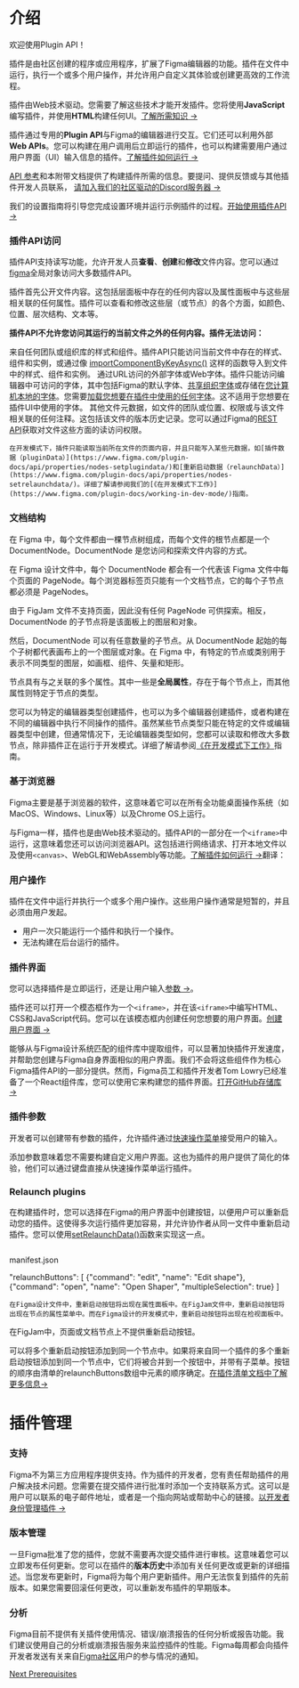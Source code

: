 # 介绍

欢迎使用Plugin API！

插件是由社区创建的程序或应用程序，扩展了Figma编辑器的功能。插件在文件中运行，执行一个或多个用户操作，并允许用户自定义其体验或创建更高效的工作流程。

插件由Web技术驱动。您需要了解这些技术才能开发插件。您将使用**JavaScript**编写插件，并使用**HTML**构建任何UI。[了解所需知识 →](./prerequisites.md)

插件通过专用的**Plugin API**与Figma的编辑器进行交互。它们还可以利用外部**Web APIs**。您可以构建在用户调用后立即运行的插件，也可以构建需要用户通过用户界面（UI）输入信息的插件。[了解插件如何运行 →](https://www.figma.com/plugin-docs/how-plugins-run/)

[API 参考](./api-ref.md)和本附带文档提供了构建插件所需的信息。要提问、提供反馈或与其他插件开发人员联系，
[请加入我们的社区驱动的Discord服务器 →](https://discord.gg/xzQhe2Vcvx)

我们的设置指南将引导您完成设置环境并运行示例插件的过程。[开始使用插件API →](https://www.figma.com/plugin-docs/plugin-quickstart-guide/)

### 插件API访问

插件API支持读写功能，允许开发人员**查看**、**创建**和**修改**文件内容。您可以通过[figma](https://www.figma.com/plugin-docs/api/figma/)全局对象访问大多数插件API。

插件首先公开文件内容。这包括层面板中存在的任何内容以及属性面板中与这些层相关联的任何属性。插件可以查看和修改这些层（或节点）的各个方面，如颜色、位置、层次结构、文本等。

**插件API不允许您访问其运行的当前文件之外的任何内容。插件无法访问：**

来自任何团队或组织库的样式和组件。插件API只能访问当前文件中存在的样式、组件和实例，或通过像 [importComponentByKeyAsync()](https://www.figma.com/plugin-docs/api/figma/#importcomponentbykeyasync) 这样的函数导入到文件中的样式、组件和实例。
通过URL访问的外部字体或Web字体。插件只能访问编辑器中可访问的字体，其中包括Figma的默认字体、[共享组织字体](https://help.figma.com/hc/en-us/articles/360039956774)或存储在[您计算机本地的字体](https://help.figma.com/hc/en-us/articles/360039956894)。您需要[加载您想要在插件中使用的任何字体](https://www.figma.com/plugin-docs/api/properties/figma-loadfontasync/)。这不适用于您想要在插件UI中使用的字体。
其他文件元数据，如文件的团队或位置、权限或与该文件相关联的任何注释。这包括该文件的版本历史记录。您可以通过Figma的[REST API](https://www.figma.com/developers/api#intro)获取对文件这些方面的读访问权限。

`在开发模式下，插件只能读取当前所在文件的页面内容，并且只能写入某些元数据，如[插件数据（pluginData）](https://www.figma.com/plugin-docs/api/properties/nodes-setplugindata/)和[重新启动数据（relaunchData）](https://www.figma.com/plugin-docs/api/properties/nodes-setrelaunchdata/)。详细了解请参阅我们的[《在开发模式下工作》](https://www.figma.com/plugin-docs/working-in-dev-mode/)指南。  `

### 文档结构

在 Figma 中，每个文件都由一棵节点树组成，而每个文件的根节点都是一个 DocumentNode。DocumentNode 是您访问和探索文件内容的方式。

在 Figma 设计文件中，每个 DocumentNode 都会有一个代表该 Figma 文件中每个页面的 PageNode。每个浏览器标签页只能有一个文档节点，它的每个子节点都必须是 PageNodes。

由于 FigJam 文件不支持页面，因此没有任何 PageNode 可供探索。相反，DocumentNode 的子节点将是该面板上的图层和对象。

然后，DocumentNode 可以有任意数量的子节点。从 DocumentNode 起始的每个子树都代表画布上的一个图层或对象。在 Figma 中，有特定的节点或类别用于表示不同类型的图层，如画框、组件、矢量和矩形。

节点具有与之关联的多个属性。其中一些是**全局属性**，存在于每个节点上，而其他属性则特定于节点的类型。

您可以为特定的编辑器类型创建插件，也可以为多个编辑器创建插件，或者构建在不同的编辑器中执行不同操作的插件。虽然某些节点类型只能在特定的文件或编辑器类型中创建，但通常情况下，无论编辑器类型如何，您都可以读取和修改大多数节点，除非插件正在运行于开发模式。详细了解请参阅[《在开发模式下工作》](https://www.figma.com/plugin-docs/working-in-dev-mode/)指南。

### 基于浏览器

Figma主要是基于浏览器的软件，这意味着它可以在所有全功能桌面操作系统（如MacOS、Windows、Linux等）以及Chrome OS上运行。

与Figma一样，插件也是由Web技术驱动的。插件API的一部分在一个`<iframe>`中运行，这意味着您还可以访问浏览器API。这包括进行网络请求、打开本地文件以及使用`<canvas>`、WebGL和WebAssembly等功能。[了解插件如何运行 →](https://www.figma.com/plugin-docs/how-plugins-run/)翻译：

### 用户操作

插件在文件中运行并执行一个或多个用户操作。这些用户操作通常是短暂的，并且必须由用户发起。

- 用户一次只能运行一个插件和执行一个操作。
- 无法构建在后台运行的插件。

### 插件界面

您可以选择插件是立即运行，还是让用户输入[参数 →](./accepting_parameters_as_input.md)。

插件还可以打开一个模态框作为一个`<iframe>`，并在该`<iframe>`中编写HTML、CSS和JavaScript代码。您可以在该模态框内创建任何您想要的用户界面。[创建用户界面 →](./creating_a_user_interface.md)

能够从与Figma设计系统匹配的组件库中提取组件，可以显著加快插件开发速度，并帮助您创建与Figma自身界面相似的用户界面。我们不会将这些组件作为核心Figma插件API的一部分提供。然而，Figma员工和插件开发者Tom Lowry已经准备了一个React组件库，您可以使用它来构建您的插件界面。[打开GitHub存储库 →](https://github.com/thomas-lowry/figma-plugins-on-github)

### 插件参数

开发者可以创建带有参数的插件，允许插件通过[快速操作菜单](https://help.figma.com/hc/en-us/articles/360040328653-Use-shortcuts-and-quick-actions#:~:text=To%20access%20the%20quick%20actions,Control%20%2B%20%2F%20or%20Control%20%2B%20P)接受用户的输入。

添加参数意味着您不需要构建自定义用户界面。这也为插件的用户提供了简化的体验，他们可以通过键盘直接从快速操作菜单运行插件。

### Relaunch plugins

在构建插件时，您可以选择在Figma的用户界面中创建按钮，以便用户可以重新启动您的插件。这使得多次运行插件更加容易，并允许协作者从同一文件中重新启动插件。您可以使用[setRelaunchData()](https://www.figma.com/plugin-docs/api/properties/nodes-setrelaunchdata/)函数来实现这一点。

```

```

manifest.json

"relaunchButtons": [
{"command": "edit", "name": "Edit shape"},
{"command": "open", "name": "Open Shaper", "multipleSelection": true}
]

```
在Figma设计文件中，重新启动按钮将出现在属性面板中。在FigJam文件中，重新启动按钮将出现在节点的属性菜单中。而在Figma设计的开发模式中，重新启动按钮将出现在检视面板中。
```

在FigJam中，页面或文档节点上不提供重新启动按钮。

可以将多个重新启动按钮添加到同一个节点中。如果将来自同一个插件的多个重新启动按钮添加到同一个节点中，它们将被合并到一个按钮中，并带有子菜单。按钮的顺序由清单的relaunchButtons数组中元素的顺序确定。[在插件清单文档中了解更多信息→](https://www.figma.com/plugin-docs/manifest/)

# 插件管理

### 支持

Figma不为第三方应用程序提供支持。作为插件的开发者，您有责任帮助插件的用户解决技术问题。您需要在提交插件进行批准时添加一个支持联系方式。这可以是用户可以联系的电子邮件地址，或者是一个指向网站或帮助中心的链接。[以开发者身份管理插件 →](https://help.figma.com/hc/en-us/articles/360042293714)

### 版本管理

一旦Figma批准了您的插件，您就不需要再次提交插件进行审核。这意味着您可以立即发布任何更新。您可以在插件的**版本历史**中添加有关任何更改或更新的详细描述。当您发布更新时，Figma将为每个用户更新插件。用户无法恢复到插件的先前版本。如果您需要回滚任何更改，可以重新发布插件的早期版本。

### 分析

Figma目前不提供有关插件使用情况、错误/崩溃报告的任何分析或报告功能。我们建议使用自己的分析或崩溃报告服务来监控插件的性能。Figma每周都会向插件开发者发送有关来自[Figma社区](https://www.figma.com/community)用户的参与情况的通知。

[Next
Prerequisites](https://www.figma.com/plugin-docs/prerequisites/)
